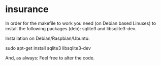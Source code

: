 # insurance
In order for the makefile to work you need (on Debian based Linuxes)
to install the following packages (deb): sqlite3 and libsqlite3-dev.

Installation on Debian/Raspbian/Ubuntu:

sudo apt-get install sqlite3 libsqlite3-dev

And, as always: Feel free to alter the code.